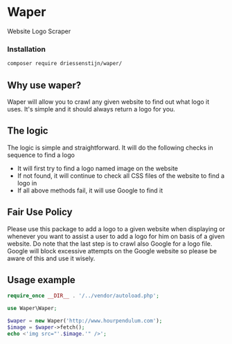 # Waper

Website Logo Scraper

### Installation

```sh
composer require driessenstijn/waper/
```

## Why use waper?

Waper will allow you to crawl any given website to find out what logo it uses. It's simple and it should always return a logo for you.

## The logic

The logic is simple and straightforward. It will do the following checks in sequence to find a logo

- It will first try to find a logo named image on the website
- If not found, it will continue to check all CSS files of the website to find a logo in
- If all above methods fail, it will use Google to find it

## Fair Use Policy

Please use this package to add a logo to a given website when displaying or whenever you want to assist a user to add a logo for him on basis of a given website. Do note that the last step is to crawl also Google for a logo file. Google will block excessive attempts on the Google website so please be aware of this and use it wisely.

## Usage example

```php
require_once __DIR__ . '/../vendor/autoload.php';

use Waper\Waper;

$waper = new Waper('http://www.hourpendulum.com');
$image = $waper->fetch();
echo <'img src="'.$image.'" />';
```